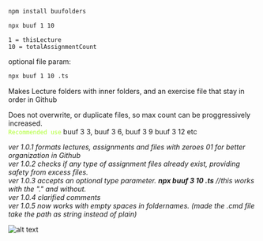 ```bash
npm install buufolders
````
```bash
npx buuf 1 10
```
```
1 = thisLecture
10 = totalAssignmentCount
```
optional file param:

```bash
npx buuf 1 10 .ts
```

Makes Lecture folders with inner folders, and an exercise file that stay in order in Github  
  
Does not overwrite, or duplicate files, so max count can be proggressively increased.   
<code style="color : greenyellow">Recommended use</code> buuf 3 3, buuf 3 6, buuf 3 9 buuf 3 12 etc  
  
  
*ver 1.0.1 formats lectures, assignments and files with zeroes 01 for better organization in Github*   
*ver 1.0.2 checks if any type of assignment files already exist, providing safety from excess files.*  
*ver 1.0.3 accepts an optional type parameter. **npx buuf 3 10 .ts** //this works with the "." and without.*  
*ver 1.0.4 clarified comments*  
*ver 1.0.5 now works with empty spaces in foldernames. (made the .cmd file take the path as string instead of plain)*

![alt text](https://raw.githubusercontent.com/opafin/Buutti_Bootcamp_Full_Stack/main/buufolders.png)
